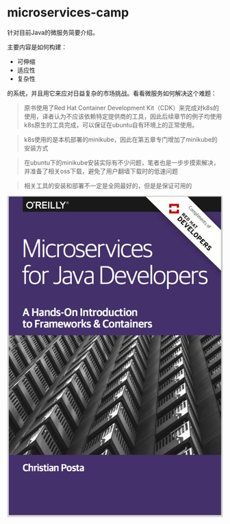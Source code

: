 # microservices-camp

针对目前Java的微服务简要介绍。

主要内容是如何构建：

* 可伸缩
* 适应性
* 复杂性

的系统，并且用它来应对日益复杂的市场挑战。看看微服务如何解决这个难题：

> 原书使用了Red Hat Container Development Kit（CDK）来完成对k8s的使用，译者认为不应该依赖特定提供商的工具，因此后续章节的例子均使用k8s原生的工具完成，可以保证在ubuntu自有环境上的正常使用。

> k8s使用的是本机部署的minikube，因此在第五章专门增加了minikube的安装方式

> 在ubuntu下的minikube安装实际有不少问题，笔者也是一步步摸索解决，并准备了相关oss下载，避免了用户翻墙下载时的低速问题

> 相关工具的安装和部署不一定是全网最好的，但是是保证可用的

<center>
<img src="https://github.com/weipeng2k/microservices-camp/raw/master/resource/chapter0-1.png" />
</center>
